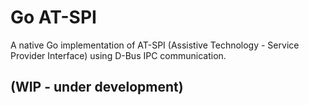 # Go AT-SPI

A native Go implementation of AT-SPI (Assistive Technology - Service Provider Interface) using D-Bus IPC communication.

## (WIP - under development)